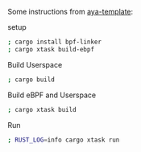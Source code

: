 Some instructions from [aya-template](https://github.com/aya-rs/aya-template):

setup
```sh
; cargo install bpf-linker
; cargo xtask build-ebpf
```
Build Userspace
```sh
; cargo build
```

Build eBPF and Userspace
```sh
; cargo xtask build
```

Run
```sh
; RUST_LOG=info cargo xtask run
```
